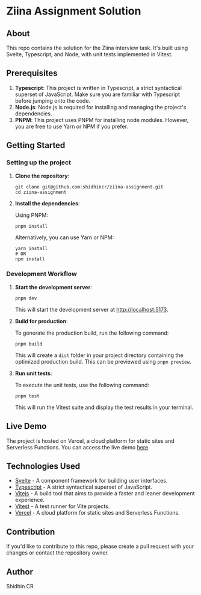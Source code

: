 # Ziina Assignment Solution

## About

This repo contains the solution for the Ziina interview task. It's built using Svelte, Typescript, and Node, with unit tests implemented in Vitest.

## Prerequisites

1. **Typescript**: This project is written in Typescript, a strict syntactical superset of JavaScript. Make sure you are familiar with Typescript before jumping onto the code.
2. **Node.js**: Node.js is required for installing and managing the project's dependencies. 
3. **PNPM**: This project uses PNPM for installing node modules. However, you are free to use Yarn or NPM if you prefer.

## Getting Started

### Setting up the project

1. **Clone the repository**:

   ```
   git clone git@github.com:shidhincr/ziina-assignment.git
   cd ziina-assignment
   ```

2. **Install the dependencies**:

   Using PNPM:

   ```
   pnpm install
   ```

   Alternatively, you can use Yarn or NPM:

   ```
   yarn install
   # OR
   npm install
   ```

### Development Workflow

1. **Start the development server**:

   ```
   pnpm dev
   ```

   This will start the development server at [http://localhost:5173](http://localhost:5173).

2. **Build for production**:

   To generate the production build, run the following command:

   ```
   pnpm build
   ```

   This will create a `dist` folder in your project directory containing the optimized production build. This can be previewed using `pnpm preview`.

3. **Run unit tests**:

   To execute the unit tests, use the following command:

   ```
   pnpm test
   ```

   This will run the Vitest suite and display the test results in your terminal.

## Live Demo

The project is hosted on Vercel, a cloud platform for static sites and Serverless Functions. You can access the live demo [here](https://ziina-assignment.vercel.app/).

## Technologies Used

- [Svelte](https://svelte.dev/) - A component framework for building user interfaces.
- [Typescript](https://www.typescriptlang.org/) - A strict syntactical superset of JavaScript.
- [Vitejs](https://vitejs.dev/) - A build tool that aims to provide a faster and leaner development experience.
- [Vitest](https://github.com/vitest-dev/vitest) - A test runner for Vite projects.
- [Vercel](https://vercel.com/) - A cloud platform for static sites and Serverless Functions.

## Contribution

If you'd like to contribute to this repo, please create a pull request with your changes or contact the repository owner.

## Author

Shidhin CR

